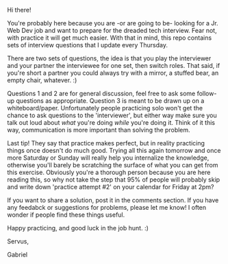 Hi there!

You're probably here because you are -or are going to be- looking for a Jr. Web Dev job and want to prepare for the dreaded tech interview.  Fear not, with practice it will get much easier.  With that in mind, this repo contains sets of interview questions that I update every Thursday.

There are two sets of questions, the idea is that you play the interviewer and your partner the interviewee for one set, then switch roles.  That said, if you're short a partner you could always try with a mirror, a stuffed bear, an empty chair, whatever.  :)

Questions 1 and 2 are for general discussion, feel free to ask some follow-up questions as appropriate.  Question 3 is meant to be drawn up on a whiteboard/paper.  Unfortunately people practicing solo won't get the chance to ask questions to the 'interviewer', but either way make sure you talk out loud about _what_ you're doing _while_ you're doing it.  Think of it this way, communication is more important than solving the problem.

Last tip!  They say that practice makes perfect, but in reality practicing things once doesn't do much good.  Trying all this again tomorrow and once more Saturday or Sunday will really help you internalize the knowledge, otherwise you'll barely be scratching the surface of what you can get from this exercise.  Obviously you're a thorough person because you are here reading this, so why not take the step that 95% of people will probably skip and write down 'practice attempt #2' on your calendar for Friday at 2pm?

If you want to share a solution, post it in the comments section.  If you have any feedabck or suggestions for problems, please let me know!  I often wonder if people find these things useful.

Happy practicing, and good luck in the job hunt.  :)

Servus,

Gabriel
